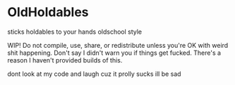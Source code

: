 # OldHoldables
 sticks holdables to your hands oldschool style

WIP! Do not compile, use, share, or redistribute unless you're OK with weird shit happening. Don't say I didn't warn you if things get fucked. There's a reason I haven't provided builds of this.

dont look at my code and laugh cuz it prolly sucks ill be sad
